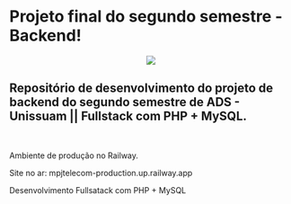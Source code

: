 # Projeto final do segundo semestre - Backend!

<p align="center">
<img src="http://img.shields.io/static/v1?label=STATUS&message=EM%20DESENVOLVIMENTO&color=GREEN&style=for-the-badge"/>
</p>

## Repositório de desenvolvimento do projeto de backend do segundo semestre de ADS - Unissuam || Fullstack com PHP + MySQL.
<br>
<p></p>Ambiente de produção no Railway.</p>
<p></p>Site no ar: mpjtelecom-production.up.railway.app</p>
<p>Desenvolvimento Fullsatack com PHP + MySQL</p>
